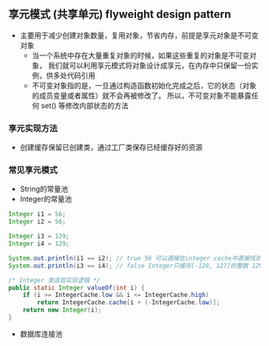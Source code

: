 ## 享元模式 (共享单元) flyweight design pattern
- 主要用于减少创建对象数量，复用对象，节省内存，前提是享元对象是不可变对象
  - 当一个系统中存在大量重复对象的时候，如果这些重复的对象是不可变对象，
  我们就可以利用享元模式将对象设计成享元，在内存中只保留一份实例，供多处代码引用
  - 不可变对象指的是，一旦通过构造函数初始化完成之后，它的状态（对象的成员变量或者属性）就不会再被修改了。
  所以，不可变对象不能暴露任何 set() 等修改内部状态的方法

### 享元实现方法
- 创建缓存保留已创建类，通过工厂类保存已经缓存好的资源

### 常见享元模式
  - String的常量池
  - Integer的常量池
```java
Integer i1 = 56;
Integer i2 = 56;

Integer i3 = 129;
Integer i4 = 129;

System.out.println(i1 == i2); // true 56 可以直接在integer cache中直接找到
System.out.println(i3 == i4); // false Integer只缓存[-128, 127]的整数 129 > 范围所以会创建new integer()而不是直接在cache中查找

/* Integer 类底层实现逻辑 */
public static Integer valueOf(int i) { 
    if (i >= IntegerCache.low && i <= IntegerCache.high) 
        return IntegerCache.cache[i + (-IntegerCache.low)]; 
    return new Integer(i);
}
```
  - 数据库连接池
